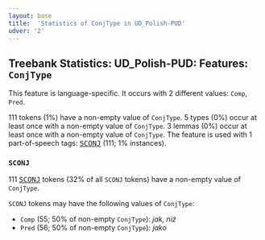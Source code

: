 ```yaml
---
layout: base
title:  'Statistics of ConjType in UD_Polish-PUD'
udver: '2'
---
```


## Treebank Statistics: UD_Polish-PUD: Features: `ConjType`

This feature is language-specific.
It occurs with 2 different values: `Comp`, `Pred`.

111 tokens (1%) have a non-empty value of `ConjType`.
5 types (0%) occur at least once with a non-empty value of `ConjType`.
3 lemmas (0%) occur at least once with a non-empty value of `ConjType`.
The feature is used with 1 part-of-speech tags: <tt><a href="pl_pud-pos-SCONJ.html">SCONJ</a></tt> (111; 1% instances).

### `SCONJ`

111 <tt><a href="pl_pud-pos-SCONJ.html">SCONJ</a></tt> tokens (32% of all `SCONJ` tokens) have a non-empty value of `ConjType`.

`SCONJ` tokens may have the following values of `ConjType`:

* `Comp` (55; 50% of non-empty `ConjType`): <em>jak, niż</em>
* `Pred` (56; 50% of non-empty `ConjType`): <em>jako</em>

